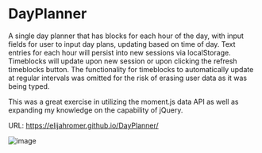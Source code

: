 # DayPlanner
A single day planner that has blocks for each hour of the day, with input fields for user to input day plans, updating based on time of day. Text entries for each hour will persist into new sessions via localStorage. Timeblocks will update upon new session or upon clicking the refresh timeblocks button. The functionality for timeblocks to automatically update at regular intervals was omitted for the risk of erasing user data as it was being typed.

This was a great exercise in utilizing the moment.js data API as well as expanding my knowledge on the capability of jQuery.

URL: https://elijahromer.github.io/DayPlanner/

![image](https://user-images.githubusercontent.com/80494962/125351492-c5fe3b00-e325-11eb-9b9e-092fce83e768.png)
